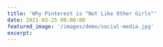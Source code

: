 ```yaml
---
title: 'Why Pinterest is "Not Like Other Girls"'
date: 2021-03-25 00:00:00
featured_image: '/images/demo/social-media.jpg'
excerpt: 
---
```

